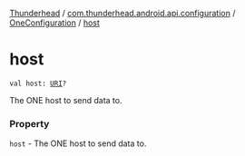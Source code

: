 [Thunderhead](../../index.md) / [com.thunderhead.android.api.configuration](../index.md) / [OneConfiguration](index.md) / [host](./host.md)

# host

`val host: `[`URI`](https://whatever/java/net/URI.html)`?`

The ONE host to send data to.

### Property

`host` - The ONE host to send data to.
